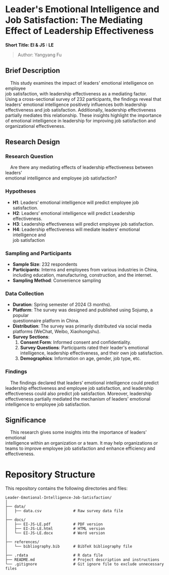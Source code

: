 # Leader's Emotional Intelligence and Job Satisfaction: The Mediating Effect of Leadership Effectiveness

**Short Title: EI & JS : LE**

> Author: Yangyang Fu

## Brief Description

    This study examines the impact of leaders' emotional intelligence on employee\
job satisfaction, with leadership effectiveness as a mediating factor.\
Using a cross-sectional survey of 232 participants, the findings reveal that\
leaders’ emotional intelligence positively influences both leadership\
effectiveness and job satisfaction. Additionally, leadership effectiveness\
partially mediates this relationship. These insights highlight the importance\
of emotional intelligence in leadership for improving job satisfaction and\
organizational effectiveness.

## Research Design

### Research Question

    Are there any mediating effects of leadership effectiveness between leaders’\
emotional intelligence and employee job satisfaction?

### Hypotheses

-   **H1**: Leaders’ emotional intelligence will predict employee job satisfaction.
-   **H2**: Leaders’ emotional intelligence will predict Leadership effectiveness.
-   **H3**: Leadership effectiveness will predict employee job satisfaction.
-   **H4**: Leadership effectiveness will mediate leaders’ emotional intelligence and\
    job satisfaction

### Sampling and Participants

-   **Sample Size**: 232 respondents
-   **Participants**: Interns and employees from various industries in China,\
    including education, manufacturing, construction, and the internet.
-   **Sampling Method**: Convenience sampling

### Data Collection

-   **Duration**: Spring semester of 2024 (3 months).
-   **Platform**: The survey was designed and published using Sojump, a popular\
    questionnaire platform in China.
-   **Distribution**: The survey was primarily distributed via social media\
    platforms (WeChat, Weibo, Xiaohongshu).
-   **Survey Sections**:
    1.  **Consent Form**: Informed consent and confidentiality.
    2.  **Survey Questions**: Participants rated their leader's emotional\
        intelligence, leadership effectiveness, and their own job satisfaction.
    3.  **Demographics**: Information on age, gender, job type, etc.

### Findings

    The findings declared that leaders’ emotional intelligence could predict\
leadership effectiveness and employee job satisfaction, and leadership\
effectiveness could also predict job satisfaction. Moreover, leadership\
effectiveness partially mediated the mechanism of leaders’ emotional\
intelligence to employee job satisfaction.

## Significance

    This research gives some insights into the importance of leaders’ emotional\
intelligence within an organization or a team. It may help organizations or\
teams to improve employee job satisfaction and enhance efficiency and\
effectiveness.

# Repository Structure

This repository contains the following directories and files:

```plaintext
Leader-Emotional-Intelligence-Job-Satisfaction/
│
├── data/
│   ├── data.csv              # Raw survey data file
│
├── docs/
│   ├── EI-JS-LE.pdf          # PDF version
│   ├── EI-JS-LE.html         # HTML version 
│   └── EI-JS-LE.docx         # Word version
│
├── references/
│   └── bibliography.bib      # BibTeX bibliography file
│
├── .rdata                    # R data file 
├── README.md                 # Project description and instructions
└── .gitignore                # Git ignore file to exclude unnecessary files